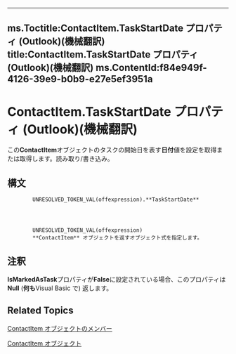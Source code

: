 

---
ms.Toctitle:ContactItem.TaskStartDate プロパティ (Outlook)(機械翻訳)
title:ContactItem.TaskStartDate プロパティ (Outlook)(機械翻訳)
ms.ContentId:f84e949f-4126-39e9-b0b9-e27e5ef3951a
---
# ContactItem.TaskStartDate プロパティ (Outlook)(機械翻訳)




この**ContactItem**オブジェクトのタスクの開始日を表す**日付**値を設定を取得または取得します。読み取り/書き込み。

## 構文

            UNRESOLVED_TOKEN_VAL(offexpression).**TaskStartDate**




            UNRESOLVED_TOKEN_VAL(offexpression)
            **ContactItem** オブジェクトを返すオブジェクト式を指定します。



## 注釈
**IsMarkedAsTask**プロパティが**False**に設定されている場合、このプロパティは**Null** (**何も**Visual Basic で) 返します。



## Related Topics

[ContactItem オブジェクトのメンバー](a8b13369-4c87-02aa-e62a-1f3067e559fa.md)

[ContactItem オブジェクト](8e32093c-a678-f1fd-3f35-c2d8994d166f.md)




